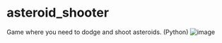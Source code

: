 # asteroid_shooter
Game where you need to dodge and shoot asteroids. (Python)
![image](https://github.com/s1ckr/asteroid_shooter/assets/89162106/2cb57cf9-18db-415b-9a31-4c6a7874926d)
